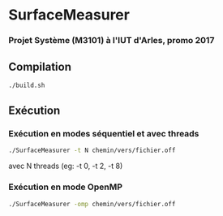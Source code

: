 # SurfaceMeasurer
### Projet Système (M3101) à l'IUT d'Arles, promo 2017

## Compilation
```sh
./build.sh
```

## Exécution
### Exécution en modes séquentiel et avec threads
```sh
./SurfaceMeasurer -t N chemin/vers/fichier.off
```

avec N threads (eg: -t 0, -t 2, -t 8)

### Exécution en mode OpenMP
```sh
./SurfaceMeasurer -omp chemin/vers/fichier.off
```

